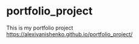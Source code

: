# portfolio_project
This is my portfolio project https://alexivanishenko.github.io/portfolio_project/
